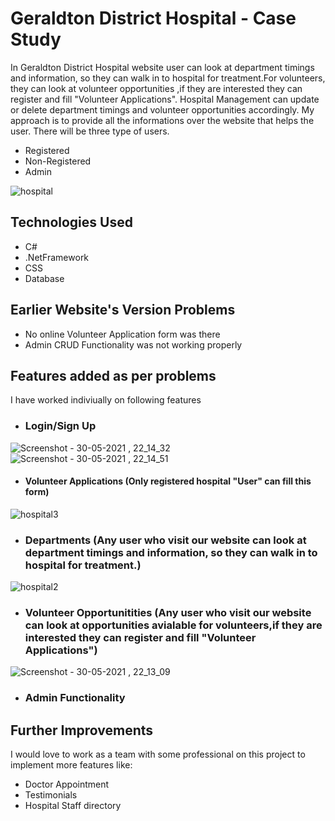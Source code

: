 # Geraldton District Hospital - Case Study 
In Geraldton District Hospital website user can look at department timings and information, so they can walk in to hospital for treatment.For volunteers, they can look at volunteer opportunities ,if they are interested they can register and fill "Volunteer Applications". Hospital Management can update or delete department timings and volunteer opportunities accordingly. My approach is to provide all the informations over the website that helps the user. There will be three type of users.
- Registered 
- Non-Registered
- Admin

![hospital](https://user-images.githubusercontent.com/71602162/119547892-4935f280-bdb3-11eb-8e27-15ee768b3f3e.png)

## Technologies Used
- C#
- .NetFramework
- CSS
- Database

## Earlier Website's Version Problems
- No online Volunteer Application form was there 
- Admin CRUD Functionality was not working properly

## Features added as per problems
I have worked indiviually on following features

- ### Login/Sign Up 

![Screenshot - 30-05-2021 , 22_14_32](https://user-images.githubusercontent.com/71602162/120112700-7c51fa80-c194-11eb-89bc-425f2e450406.png)
![Screenshot - 30-05-2021 , 22_14_51](https://user-images.githubusercontent.com/71602162/120112701-7d832780-c194-11eb-80ac-174fd02f9282.png)

- #### Volunteer Applications (Only registered hospital "User" can fill this form)
 
![hospital3](https://user-images.githubusercontent.com/71602162/119547909-4cc97980-bdb3-11eb-9caf-5702f5be3b18.png)

- ### Departments (Any user who visit our website can look at department timings and information, so they can walk in to hospital for treatment.)

 ![hospital2](https://user-images.githubusercontent.com/71602162/119547905-4c30e300-bdb3-11eb-9e99-78ce64ffbef9.png)
 
- ### Volunteer Opportunitities (Any user who visit our website can look at opportunities avialable for volunteers,if they are interested they can register and fill "Volunteer Applications")

![Screenshot - 30-05-2021 , 22_13_09](https://user-images.githubusercontent.com/71602162/120112638-47de3e80-c194-11eb-9d9a-8e1a6e308e41.png)

- ### Admin Functionality 

## Further Improvements

I would love to work as a team with some professional on this project to implement more features like:
- Doctor Appointment
- Testimonials
- Hospital Staff directory 
